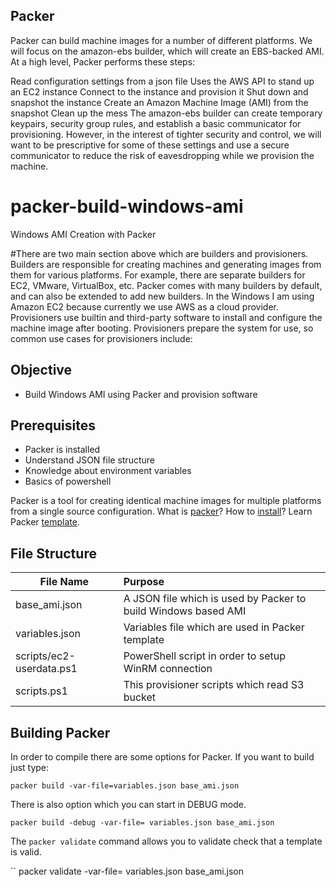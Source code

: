 ## Packer ##
Packer can build machine images for a number of different platforms.  We will focus on the amazon-ebs builder, which will create an EBS-backed AMI. 
At a high level, Packer performs these steps:

Read configuration settings from a json file
Uses the AWS API to stand up an EC2 instance
Connect to the instance and provision it
Shut down and snapshot the instance
Create an Amazon Machine Image (AMI) from the snapshot
Clean up the mess
The amazon-ebs builder can create temporary keypairs, security group rules, and establish a basic communicator for provisioning. 
However, in the interest of tighter security and control, 
we will want to be prescriptive for some of these settings and use a secure communicator to reduce the risk of eavesdropping while we provision the machine.

# packer-build-windows-ami
Windows AMI Creation with Packer

#There are two main section above which are builders and provisioners.
Builders are responsible for creating machines and generating images from them for various platforms. For example, there are separate builders for EC2, VMware, VirtualBox, etc. Packer comes with many builders by default, and can also be extended to add new builders. In the Windows I am using Amazon EC2 because currently we use AWS as a cloud provider.
Provisioners use builtin and third-party software to install and configure the machine image after booting. Provisioners prepare the system for use, so common use cases for provisioners include:


## Objective ##
* Build Windows AMI using Packer and provision software

## Prerequisites
* Packer is installed
* Understand JSON file structure
* Knowledge about environment variables
* Basics of powershell

Packer is a tool for creating identical machine images for multiple platforms from a single source configuration. What is [packer](https://www.packer.io/intro/)? How to [install](https://www.packer.io/intro/getting-started/install.html)? Learn Packer [template](https://www.packer.io/docs/templates/index.html).

## File Structure
| File Name                     | Purpose                                                        |
| -------------                 |:-------------                                                  |
| base_ami.json                 | A JSON file which is used by Packer to build Windows based AMI |
| variables.json                | Variables file which are used in Packer template               |
| scripts/ec2-userdata.ps1      | PowerShell script in order to setup WinRM connection           |
| scripts.ps1                   | This provisioner scripts which read S3 bucket                  |

## Building Packer
In order to compile there are some options for Packer. If you want to build just type:

```
packer build -var-file=variables.json base_ami.json
```

There is also option which you can start in DEBUG mode.

```
packer build -debug -var-file= variables.json base_ami.json
```

The ```packer validate``` command allows you to validate check that a template is valid.

``
packer validate -var-file= variables.json base_ami.json
```
